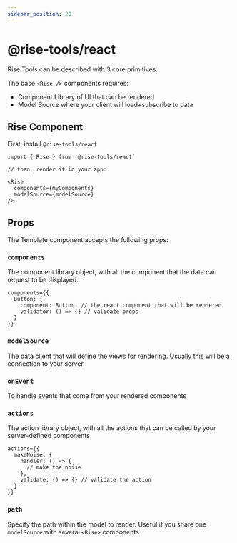 ```yaml
---
sidebar_position: 20
---
```


# @rise-tools/react

Rise Tools can be described with 3 core primitives:

The base `<Rise />` components requires:
- Component Library of UI that can be rendered
- Model Source where your client will load+subscribe to data

## Rise Component

First, install `@rise-tools/react`

```tsx
import { Rise } from '@rise-tools/react`

// then, render it in your app:

<Rise
  components={myComponents}
  modelSource={modelSource}
/>
```

## Props

The Template component accepts the following props:

### `components`

The component library object, with all the component that the data can request to be displayed.

```tsx
components={{
  Button: {
    component: Button, // the react component that will be rendered
    validator: () => {} // validate props
  }
}}
```

### `modelSource`

The data client that will define the views for rendering. Usually this will be a connection to your server.

### `onEvent`

To handle events that come from your rendered components

### `actions`

The action library object, with all the actions that can be called by your server-defined components

```tsx
actions={{
  makeNoise: {
    handler: () => {
      // make the noise
    },
    validate: () => {} // validate the action
  }
}}
```

### `path`

Specify the path within the model to render. Useful if you share one `modelSource` with several `<Rise>` components
